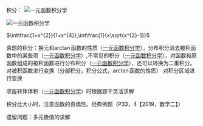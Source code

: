 积分：
![一元函数积分学](高数/一元函数积分学.md#^n1rqii)

![一元函数积分学](高数/一元函数积分学.md#^jnj1nn)

$\int\frac{1+x^{2}}{1+x^{4}},\int\frac{1}{x\sqrt{x^{2}-1}}$

真题的积分：换元和$\arctan$函数的性质（[一元函数积分学](高数/一元函数积分学.md#^h8t2sy)），分布积分消去被积函数中的某些项（[一元函数积分学](高数/一元函数积分学.md#^h9y8tw)）,不常见的积分（[一元函数积分学](高数/一元函数积分学.md#^q4x73v)），对函数和原函数组成的被积函数进行分布积分（[一元函数积分学](高数/一元函数积分学.md#^ki6qw6)），还可以转换为二重积分。
对被积函数进行变换（分部积分，积分公式，$\arctan$函数的性质）
对积分区域进行变换

求旋转体体积（[一元函数积分学](高数/一元函数积分学.md#^6hximx)）时根据题干灵活求解

积分比大小时，注意函数的奇偶性。经典例题（P33，4【2019，数学二】）

遗留问题：多元极值的求解